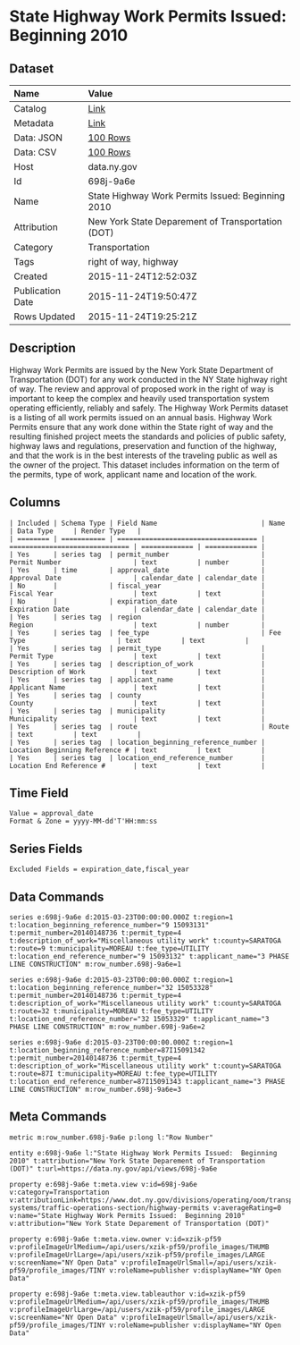 # State Highway Work Permits Issued: Beginning 2010

## Dataset

| Name | Value |
| :--- | :---- |
| Catalog | [Link](https://catalog.data.gov/dataset/state-highway-work-permits-issued-beginning-2010) |
| Metadata | [Link](https://data.ny.gov/api/views/698j-9a6e) |
| Data: JSON | [100 Rows](https://data.ny.gov/api/views/698j-9a6e/rows.json?max_rows=100) |
| Data: CSV | [100 Rows](https://data.ny.gov/api/views/698j-9a6e/rows.csv?max_rows=100) |
| Host | data.ny.gov |
| Id | 698j-9a6e |
| Name | State Highway Work Permits Issued: Beginning 2010 |
| Attribution | New York State Deparement of Transportation (DOT) |
| Category | Transportation |
| Tags | right of way, highway |
| Created | 2015-11-24T12:52:03Z |
| Publication Date | 2015-11-24T19:50:47Z |
| Rows Updated | 2015-11-24T19:25:21Z |

## Description

Highway Work Permits are issued by the New York State Department of Transportation (DOT) for any work conducted in the NY State highway right of way.  The review and approval of proposed work in the right of way is important to keep the complex and heavily used transportation system operating efficiently, reliably and safely.  The Highway Work Permits dataset is a listing of all work permits issued on an annual basis.  Highway Work Permits ensure that any work done within the State right of way and the resulting finished project meets the standards and policies of public safety, highway laws and regulations, preservation and function of the highway, and that the work is in the best interests of the traveling public as well as the owner of the project. This dataset includes information on the term of the permits, type of work, applicant name and location of the work.

## Columns

```ls
| Included | Schema Type | Field Name                          | Name                           | Data Type     | Render Type   |
| ======== | =========== | =================================== | ============================== | ============= | ============= |
| Yes      | series tag  | permit_number                       | Permit Number                  | text          | number        |
| Yes      | time        | approval_date                       | Approval Date                  | calendar_date | calendar_date |
| No       |             | fiscal_year                         | Fiscal Year                    | text          | text          |
| No       |             | expiration_date                     | Expiration Date                | calendar_date | calendar_date |
| Yes      | series tag  | region                              | Region                         | text          | number        |
| Yes      | series tag  | fee_type                            | Fee Type                       | text          | text          |
| Yes      | series tag  | permit_type                         | Permit Type                    | text          | text          |
| Yes      | series tag  | description_of_work                 | Description of Work            | text          | text          |
| Yes      | series tag  | applicant_name                      | Applicant Name                 | text          | text          |
| Yes      | series tag  | county                              | County                         | text          | text          |
| Yes      | series tag  | municipality                        | Municipality                   | text          | text          |
| Yes      | series tag  | route                               | Route                          | text          | text          |
| Yes      | series tag  | location_beginning_reference_number | Location Beginning Reference # | text          | text          |
| Yes      | series tag  | location_end_reference_number       | Location End Reference #       | text          | text          |
```

## Time Field

```ls
Value = approval_date
Format & Zone = yyyy-MM-dd'T'HH:mm:ss
```

## Series Fields

```ls
Excluded Fields = expiration_date,fiscal_year
```

## Data Commands

```ls
series e:698j-9a6e d:2015-03-23T00:00:00.000Z t:region=1 t:location_beginning_reference_number="9 15093131" t:permit_number=20140148736 t:permit_type=4 t:description_of_work="Miscellaneous utility work" t:county=SARATOGA t:route=9 t:municipality=MOREAU t:fee_type=UTILITY t:location_end_reference_number="9 15093132" t:applicant_name="3 PHASE LINE CONSTRUCTION" m:row_number.698j-9a6e=1

series e:698j-9a6e d:2015-03-23T00:00:00.000Z t:region=1 t:location_beginning_reference_number="32 15053328" t:permit_number=20140148736 t:permit_type=4 t:description_of_work="Miscellaneous utility work" t:county=SARATOGA t:route=32 t:municipality=MOREAU t:fee_type=UTILITY t:location_end_reference_number="32 15053329" t:applicant_name="3 PHASE LINE CONSTRUCTION" m:row_number.698j-9a6e=2

series e:698j-9a6e d:2015-03-23T00:00:00.000Z t:region=1 t:location_beginning_reference_number=87I15091342 t:permit_number=20140148736 t:permit_type=4 t:description_of_work="Miscellaneous utility work" t:county=SARATOGA t:route=87I t:municipality=MOREAU t:fee_type=UTILITY t:location_end_reference_number=87I15091343 t:applicant_name="3 PHASE LINE CONSTRUCTION" m:row_number.698j-9a6e=3
```

## Meta Commands

```ls
metric m:row_number.698j-9a6e p:long l:"Row Number"

entity e:698j-9a6e l:"State Highway Work Permits Issued:  Beginning 2010" t:attribution="New York State Deparement of Transportation (DOT)" t:url=https://data.ny.gov/api/views/698j-9a6e

property e:698j-9a6e t:meta.view v:id=698j-9a6e v:category=Transportation v:attributionLink=https://www.dot.ny.gov/divisions/operating/oom/transportation-systems/traffic-operations-section/highway-permits v:averageRating=0 v:name="State Highway Work Permits Issued:  Beginning 2010" v:attribution="New York State Deparement of Transportation (DOT)"

property e:698j-9a6e t:meta.view.owner v:id=xzik-pf59 v:profileImageUrlMedium=/api/users/xzik-pf59/profile_images/THUMB v:profileImageUrlLarge=/api/users/xzik-pf59/profile_images/LARGE v:screenName="NY Open Data" v:profileImageUrlSmall=/api/users/xzik-pf59/profile_images/TINY v:roleName=publisher v:displayName="NY Open Data"

property e:698j-9a6e t:meta.view.tableauthor v:id=xzik-pf59 v:profileImageUrlMedium=/api/users/xzik-pf59/profile_images/THUMB v:profileImageUrlLarge=/api/users/xzik-pf59/profile_images/LARGE v:screenName="NY Open Data" v:profileImageUrlSmall=/api/users/xzik-pf59/profile_images/TINY v:roleName=publisher v:displayName="NY Open Data"
```